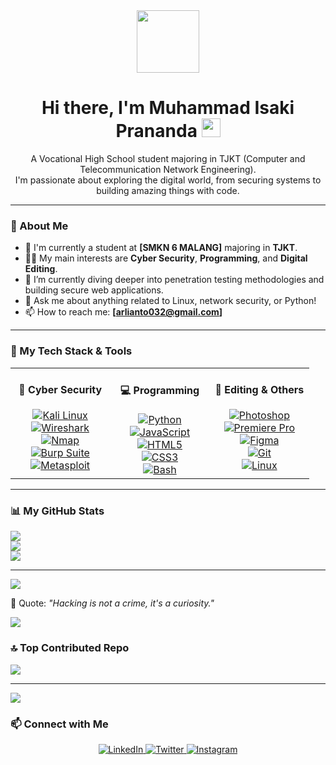 <div id="header" align="center">
  <img src="https://media.giphy.com/media/M9gbBd9nbDrOTu1Mqx/giphy.gif" width="100"/>
  <h1>
    Hi there, I'm Muhammad Isaki Prananda
    <img src="https://media.giphy.com/media/hvRJCLFzcasrR4ia7z/giphy.gif" width="30px"/>
  </h1>
  <p>
    A Vocational High School student majoring in TJKT (Computer and Telecommunication Network Engineering).
    <br/>
    I'm passionate about exploring the digital world, from securing systems to building amazing things with code.
  </p>
</div>

---

### 🔭 About Me

- 🏫 I'm currently a student at **[SMKN 6 MALANG]** majoring in **TJKT**.
- 👨‍💻 My main interests are **Cyber Security**, **Programming**, and **Digital Editing**.
- 🌱 I’m currently diving deeper into penetration testing methodologies and building secure web applications.
- 💬 Ask me about anything related to Linux, network security, or Python!
- 📫 How to reach me: **[arlianto032@gmail.com]**

---

### 🚀 My Tech Stack & Tools

<table>
  <tr>
    <td valign="top" width="33%">
      <div align="center">
        <h4>🔐 Cyber Security</h4>
        <a href="https://www.kali.org/"><img src="https://img.shields.io/badge/Kali_Linux-557C94?style=for-the-badge&logo=kali-linux&logoColor=white" alt="Kali Linux"/></a><br/>
        <a href="https://www.wireshark.org/"><img src="https://img.shields.io/badge/Wireshark-1679A7?style=for-the-badge&logo=wireshark&logoColor=white" alt="Wireshark"/></a><br/>
        <a href="https://nmap.org/"><img src="https://img.shields.io/badge/Nmap-000000?style=for-the-badge&logo=nmap&logoColor=white" alt="Nmap"/></a><br/>
        <a href="https://portswigger.net/burp"><img src="https://img.shields.io/badge/Burp_Suite-FF7A1F?style=for-the-badge&logo=burp-suite&logoColor=white" alt="Burp Suite"/></a><br/>
        <a href="https://www.metasploit.com/"><img src="https://img.shields.io/badge/Metasploit-000000?style=for-the-badge&logo=metasploit&logoColor=white" alt="Metasploit"/></a><br/>
      </div>
    </td>
    <td valign="top" width="33%">
      <div align="center">
        <h4>💻 Programming</h4>
        <a href="https://www.python.org/"><img src="https://img.shields.io/badge/Python-3776AB?style=for-the-badge&logo=python&logoColor=white" alt="Python"/></a><br/>
        <a href="https://developer.mozilla.org/en-US/docs/Web/JavaScript"><img src="https://img.shields.io/badge/JavaScript-F7DF1E?style=for-the-badge&logo=javascript&logoColor=black" alt="JavaScript"/></a><br/>
        <a href="https://developer.mozilla.org/en-US/docs/Web/HTML"><img src="https://img.shields.io/badge/HTML5-E34F26?style=for-the-badge&logo=html5&logoColor=white" alt="HTML5"/></a><br/>
        <a href="https://developer.mozilla.org/en-US/docs/Web/CSS"><img src="https://img.shields.io/badge/CSS3-1572B6?style=for-the-badge&logo=css3&logoColor=white" alt="CSS3"/></a><br/>
        <a href="https://www.gnu.org/software/bash/"><img src="https://img.shields.io/badge/Bash-4EAA25?style=for-the-badge&logo=gnu-bash&logoColor=white" alt="Bash"/></a><br/>
      </div>
    </td>
    <td valign="top" width="33%">
      <div align="center">
        <h4>🎨 Editing & Others</h4>
        <a href="https://www.adobe.com/products/photoshop.html"><img src="https://img.shields.io/badge/Photoshop-31A8FF?style=for-the-badge&logo=Adobe-Photoshop&logoColor=black" alt="Photoshop"/></a><br/>
        <a href="https://www.adobe.com/products/premiere.html"><img src="https://img.shields.io/badge/Premiere_Pro-9999FF?style=for-the-badge&logo=Adobe-Premiere-Pro&logoColor=white" alt="Premiere Pro"/></a><br/>
        <a href="https://www.figma.com/"><img src="https://img.shields.io/badge/Figma-F24E1E?style=for-the-badge&logo=figma&logoColor=white" alt="Figma"/></a><br/>
        <a href="https://git-scm.com/"><img src="https://img.shields.io/badge/Git-F05032?style=for-the-badge&logo=git&logoColor=white" alt="Git"/></a><br/>
        <a href="https://www.linux.org/"><img src="https://img.shields.io/badge/Linux-FCC624?style=for-the-badge&logo=linux&logoColor=black" alt="Linux"/></a><br/>
      </div>
    </td>
  </tr>
</table>

---

### 📊 My GitHub Stats

![](https://github-readme-stats.vercel.app/api?username=Muhammad-Isaki-Prananda01&theme=monokai&hide_border=true&include_all_commits=true&count_private=true)<br/>
![](https://nirzak-streak-stats.vercel.app/?user=Muhammad-Isaki-Prananda01&theme=monokai&hide_border=true)<br/>
![](https://github-readme-stats.vercel.app/api/top-langs/?username=Muhammad-Isaki-Prananda01&theme=monokai&hide_border=true&include_all_commits=true&count_private=true&layout=compact)

---
[![](https://visitcount.itsvg.in/api?id=Muhammad-Isaki-Prananda01&icon=0&color=0)](https://visitcount.itsvg.in)

💬 Quote: *"Hacking is not a crime, it's a curiosity."*  

![](https://komarev.com/ghpvc/?username=isakiprananda)  

### 🔝 Top Contributed Repo
![](https://github-contributor-stats.vercel.app/api?username=Muhammad-Isaki-Prananda01&limit=5&theme=highcontrast&combine_all_yearly_contributions=true)

---
[![](https://visitcount.itsvg.in/api?id=Muhammad-Isaki-Prananda01&icon=9&color=3)](https://visitcount.itsvg.in)

### 📫 Connect with Me

<p align="center">
  <a href="https://linkedin.com/in/[your-linkedin-username]">
    <img src="https://img.shields.io/badge/LinkedIn-0077B5?style=for-the-badge&logo=linkedin&logoColor=white" alt="LinkedIn"/>
  </a>
  <a href="https://twitter.com/[your-twitter-username]">
    <img src="https://img.shields.io/badge/Twitter-1DA1F2?style=for-the-badge&logo=twitter&logoColor=white" alt="Twitter"/>
  </a>
  <a href="https://instagram.com/[your-instagram-username]">
    <img src="https://img.shields.io/badge/Instagram-E4405F?style=for-the-badge&logo=instagram&logoColor=white" alt="Instagram"/>
  </a>
</p>

